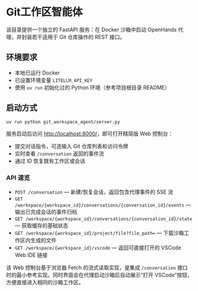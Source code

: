 # Git工作区智能体

该目录提供一个独立的 FastAPI 服务：在 Docker 沙箱中启动 OpenHands 代理，并封装若干适用于 Git 仓库操作的 REST 接口。

## 环境要求

- 本地已运行 Docker
- 已设置环境变量 `LITELLM_API_KEY`
- 使用 `uv run` 初始化过的 Python 环境（参考项目根目录 README）

## 启动方式

```bash
uv run python git_workspace_agent/server.py
```

服务启动后访问 <http://localhost:8000/>，即可打开精简版 Web 控制台：

- 提交对话指令，可选输入 Git 仓库列表和访问令牌
- 实时查看 `/conversation` 返回的事件流
- 通过 ID 恢复既有工作区或会话

### API 速览

- `POST /conversation` — 新建/恢复会话，返回包含代理事件的 SSE 流
- `GET /workspace/{workspace_id}/conversations/{conversation_id}/events` — 输出已完成会话的事件归档
- `GET /workspace/{workspace_id}/conversations/{conversation_id}/state` — 获取缓存的基础状态
- `GET /workspace/{workspace_id}/project/file?file_path=` — 下载沙箱工作区内生成的文件
- `GET /workspace/{workspace_id}/vscode` — 返回可直接打开的 VSCode Web IDE 链接

该 Web 控制台基于浏览器 Fetch 的流式读取实现，是集成 `/conversation` 接口时的最小参考实现。同时界面会在代理启动沙箱后自动展示“打开 VSCode”按钮，方便直接进入相同的沙箱工作区。
